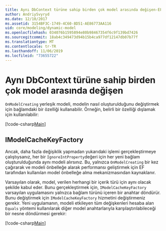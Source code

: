 ```yaml
---
title: Aynı DbContext türüne sahip birden çok model arasında değişen-EF Core
author: AndriySvyryd
ms.date: 12/10/2017
ms.assetid: 3154BF3C-1749-4C60-8D51-AE86773AA116
uid: core/modeling/dynamic-model
ms.openlocfilehash: 034076b1595894e80b98467354f6c9f139bd7426
ms.sourcegitcommit: 18ab4c349473d94b15b4ca977df12147db07b77f
ms.translationtype: MT
ms.contentlocale: tr-TR
ms.lasthandoff: 11/06/2019
ms.locfileid: "73655722"
---
```

# <a name="alternating-between-multiple-models-with-the-same-dbcontext-type"></a>Aynı DbContext türüne sahip birden çok model arasında değişen

`OnModelCreating` yerleşik modeli, modelin nasıl oluşturulduğunu değiştirmek için bağlamdaki bir özelliği kullanabilir. Örneğin, belirli bir özelliği dışlamak için kullanılabilir:

[!code-csharp[Main](../../../samples/core/DynamicModel/DynamicContext.cs?name=Class)]

## <a name="imodelcachekeyfactory"></a>IModelCacheKeyFactory

Ancak, daha fazla değişiklik yapmadan yukarıdaki işlemi gerçekleştirmeye çalıştıysanız, her bir `IgnoreIntProperty`değeri için her yeni bağlam oluşturulduğunda aynı modeli alırsınız. Bu, yalnızca `OnModelCreating` bir kez çağırarak ve modeli önbelleğe alarak performansı geliştirmek için EF tarafından kullanılan model önbelleğe alma mekanizmasından kaynaklanır.

Varsayılan olarak, model, verilen herhangi bir içerik türü için aynı olacak şekilde kabul eder. Bunu gerçekleştirmek için, `IModelCacheKeyFactory` varsayılan uygulamasını yalnızca bağlam türünü içeren bir anahtar döndürür. Bunu değiştirmek için `IModelCacheKeyFactory` hizmetini değiştirmeniz gerekir. Yeni uygulamanın, modeli etkileyen tüm değişkenleri hesaba alan `Equals` yöntemi kullanılarak diğer model anahtarlarıyla karşılaştırılabileceği bir nesne döndürmesi gerekir:

[!code-csharp[Main](../../../samples/core/DynamicModel/DynamicModelCacheKeyFactory.cs?name=Class)]
